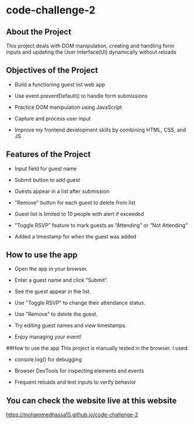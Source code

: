 # code-challenge-2

## About the Project
This project deals with DOM manipulation, creating and handling form inputs and updating the User Interface(UI) dynamically without reloads

## Objectives of the Project
- Build a functioning guest list web app

- Use event.preventDefault() to handle form submissions

- Practice DOM manipulation using JavaScript

- Capture and process user input

- Improve my frontend development skills by combining HTML, CSS, and JS


## Features of the Project
- Input field for guest name

- Submit button to add guest

- Guests appear in a list after submission

- "Remove" button for each guest to delete from list

- Guest list is limited to 10 people with alert if exceeded

- "Toggle RSVP" feature to mark guests as “Attending” or “Not Attending”
 
- Added a timestamp for when the guest was added


## How to use the app
- Open the app in your browser.

- Enter a guest name and click “Submit”.

- See the guest appear in the list.

- Use "Toggle RSVP" to change their attendance status.

- Use "Remove" to delete the guest.

- Try editing guest names and view timestamps.

- Enjoy managing your event!

##How to use the app
This project is manually tested in the browser.
I used:

- console.log() for debugging

- Browser DevTools for inspecting elements and events

- Frequent reloads and test inputs to verify behavior

## You can check the website live at this website
https://mohammedhassa15.github.io/code-challenge-2
  


